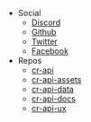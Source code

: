 - Social
    - [Discord](https://discord.me/RoyaleAPI)
    - [Github](https://github.com/RoyaleAPI/cr-api)
    - [Twitter](https://twitter.com/RoyaleAPI)
    - [Facebook](https://facebook.com/RoyaleAPI)
- Repos
    - [cr-api](https://github.com/RoyaleAPI/cr-api)
    - [cr-api-assets](https://github.com/RoyaleAPI/cr-api-assets)
    - [cr-api-data](https://github.com/RoyaleAPI/cr-api-data)
    - [cr-api-docs](https://github.com/RoyaleAPI/cr-api-docs)
    - [cr-api-ux](https://github.com/RoyaleAPI/cr-api-ux)
